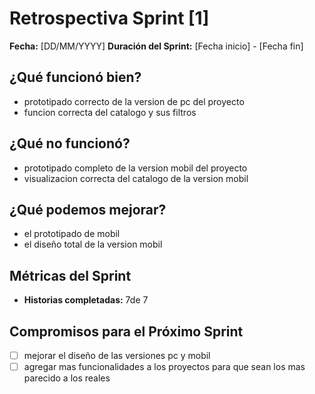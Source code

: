 # Retrospectiva Sprint [1]

**Fecha:** [DD/MM/YYYY]
**Duración del Sprint:** [Fecha inicio] - [Fecha fin]

## ¿Qué funcionó bien?
-  prototipado correcto de la version de pc del proyecto                                                                                                                     
- funcion correcta del catalogo y sus filtros

## ¿Qué no funcionó?
- prototipado completo de la version mobil del proyecto
- visualizacion correcta del catalogo de la version mobil

## ¿Qué podemos mejorar?
- el prototipado de mobil
- el diseño total de la  version mobil

## Métricas del Sprint
- **Historias completadas:** 7de 7

## Compromisos para el Próximo Sprint
- [ ] mejorar el diseño de las versiones pc y mobil
- [ ] agregar mas funcionalidades a los proyectos para que sean los mas parecido a los reales